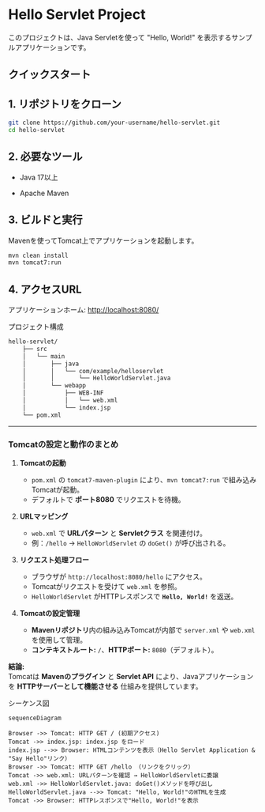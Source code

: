 # Hello Servlet Project

このプロジェクトは、Java Servletを使って "Hello, World!" を表示するサンプルアプリケーションです。

## クイックスタート

## 1. リポジトリをクローン

```zsh
git clone https://github.com/your-username/hello-servlet.git
cd hello-servlet
```

## 2. 必要なツール

- Java 17以上

- Apache Maven

## 3. ビルドと実行

Mavenを使ってTomcat上でアプリケーションを起動します。

```zsh
mvn clean install
mvn tomcat7:run
```

## 4. アクセスURL

アプリケーションホーム: <http://localhost:8080/>

プロジェクト構成

```zsh
hello-servlet/
    ├── src
    │   └── main
    │       ├── java
    │       │   └── com/example/helloservlet
    │       │       └── HelloWorldServlet.java
    │       └── webapp
    │           ├── WEB-INF
    │           │   └── web.xml
    │           └── index.jsp
    └── pom.xml
```

---

### **Tomcatの設定と動作のまとめ**

1. **Tomcatの起動**  
   - `pom.xml` の `tomcat7-maven-plugin` により、`mvn tomcat7:run` で組み込みTomcatが起動。  
   - デフォルトで **ポート8080** でリクエストを待機。

2. **URLマッピング**  
   - `web.xml` で **URLパターン** と **Servletクラス** を関連付け。  
   - 例：`/hello` → `HelloWorldServlet` の `doGet()` が呼び出される。

3. **リクエスト処理フロー**  
   - ブラウザが `http://localhost:8080/hello` にアクセス。  
   - Tomcatがリクエストを受けて `web.xml` を参照。  
   - `HelloWorldServlet` がHTTPレスポンスで **`Hello, World!`** を返送。

4. **Tomcatの設定管理**  
   - **Mavenリポジトリ**内の組み込みTomcatが内部で `server.xml` や `web.xml` を使用して管理。  
   - **コンテキストルート:** `/`、**HTTPポート:** `8080`（デフォルト）。  

**結論:**  
Tomcatは **Mavenのプラグイン** と **Servlet API** により、Javaアプリケーションを **HTTPサーバーとして機能させる** 仕組みを提供しています。

シーケンス図

```mermaid
sequenceDiagram

Browser ->> Tomcat: HTTP GET / (初期アクセス)
Tomcat ->> index.jsp: index.jsp をロード
index.jsp -->> Browser: HTMLコンテンツを表示（Hello Servlet Application & "Say Hello"リンク）
Browser ->> Tomcat: HTTP GET /hello （リンクをクリック）
Tomcat ->> web.xml: URLパターンを確認 → HelloWorldServletに委譲
web.xml ->> HelloWorldServlet.java: doGet()メソッドを呼び出し
HelloWorldServlet.java -->> Tomcat: "Hello, World!"のHTMLを生成
Tomcat ->> Browser: HTTPレスポンスで"Hello, World!"を表示
```
